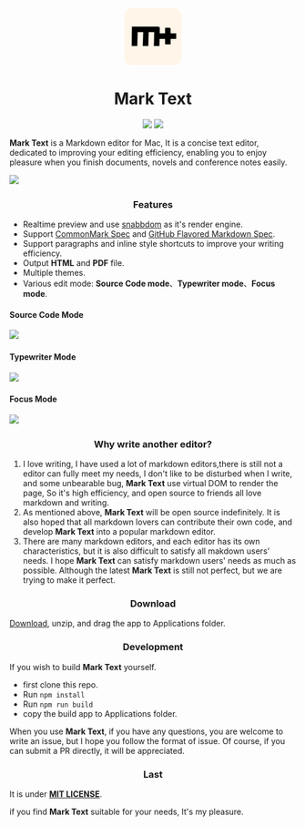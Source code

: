 <p align="center"><img src="https://github.com/marktext/marktext/blob/master/static/logo-small.png" alt="mark text" width="100" height="100"></p>

<h1 align="center">Mark Text</h1>

<p align="center"><img src="https://badge.fury.io/gh/jocs%2Fmarktext.svg">  <img src="https://img.shields.io/github/license/marktext/marktext.svg"></p>

**Mark Text** is a Markdown editor for Mac, It is a concise text editor, dedicated to improving your editing efficiency, enabling you to enjoy pleasure when you finish documents, novels and conference notes easily.

![](https://github.com/marktext/marktext/blob/master/doc/summary.jpg)

<h3 align="center">Features</h3>

- Realtime preview and use [snabbdom](https://github.com/snabbdom/snabbdom) as it's render engine.
- Support [CommonMark Spec](http://spec.commonmark.org/0.28/) and [GitHub Flavored Markdown Spec](http://spec.commonmark.org/0.28/).
- Support paragraphs and inline style shortcuts to improve your writing efficiency.
- Output **HTML** and **PDF** file.
- Multiple themes.
- Various edit mode: **Source Code mode**、**Typewriter mode**、**Focus mode**.

#### Source Code Mode

![](https://github.com/marktext/marktext/blob/master/doc/source-code-mode.jpg)

#### Typewriter Mode

![](https://github.com/marktext/marktext/blob/master/doc/typewriter-mode.gif)

#### Focus Mode

![](https://github.com/marktext/marktext/blob/master/doc/focus-mode.jpg)

<h3 align="center">Why write another editor?</h3>

1. I love writing, I have used a lot of markdown editors,there is still not a editor can fully meet my needs, I don't like to be disturbed when I write, and some unbearable bug, **Mark Text** use virtual DOM to render the page, So it's high efficiency, and open source to friends all love markdown and writing.
2. As mentioned above, **Mark Text** will be open source indefinitely. It is also hoped that all markdown lovers can contribute their own code, and develop **Mark Text** into a popular markdown editor.
3. There are many markdown editors, and each editor has its own characteristics, but it is also difficult to satisfy all makdown users' needs. I hope **Mark Text** can satisfy markdown users' needs as much as possible. Although the latest **Mark Text** is still not perfect, but we are trying to make it perfect.

<h3 align="center">Download</h3>

[Download](https://github.com/marktext/marktext/releases), unzip, and drag the app to Applications folder.

<h3 align="center">Development</h3>

If you wish to build **Mark Text** yourself.

- first clone this repo.
- Run `npm install`
- Run `npm run build`
- copy the build app to Applications folder.

When you use **Mark Text**, if you have any questions, you are welcome to write an issue, but I hope you follow the format of issue. Of course, if you can submit a PR directly, it will be appreciated.

<h3 align="center">Last</h3>

It is under [**MIT LICENSE**](https://github.com/marktext/marktext/blob/master/LICENSE).

if you find **Mark Text** suitable for your needs, It's my pleasure.